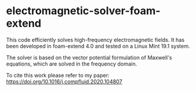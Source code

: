 # electromagnetic-solver-foam-extend
This code efficiently solves high-frequency electromagnetic fields. 
It has been developed in foam-extend 4.0 and tested on a Linux Mint 19.1 system.

The solver is based on the vector potential formulation of Maxwell's equations, which are solved in the frequency domain. 

To cite this work please refer to my paper:
https://doi.org/10.1016/j.compfluid.2020.104807 
